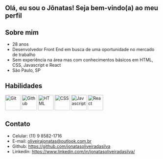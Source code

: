## Olá, eu sou o Jônatas! Seja bem-vindo(a) ao meu perfil

## Sobre mim

- 28 anos
- Desenvolvedor Front End em busca de uma oportunidade no mercado de trabalho
- Sem experiência na área mas com conhecimentos básicos em HTML, CSS, Javascript e React
- São Paulo, SP

## Habilidades

<img height="50" src="https://user-images.githubusercontent.com/25181517/192108372-f71d70ac-7ae6-4c0d-8395-51d8870c2ef0.png" title="Git"> <img height="50" src="https://user-images.githubusercontent.com/25181517/192108374-8da61ba1-99ec-41d7-80b8-fb2f7c0a4948.png" title="Github">
<img height="50" src="https://user-images.githubusercontent.com/25181517/192158954-f88b5814-d510-4564-b285-dff7d6400dad.png" title="HTML">
<img height="50" src="https://user-images.githubusercontent.com/25181517/183898674-75a4a1b1-f960-4ea9-abcb-637170a00a75.png" title="CSS">
<img height="50" src="https://user-images.githubusercontent.com/25181517/117447155-6a868a00-af3d-11eb-9cfe-245df15c9f3f.png" title="Javascript">
<img height="50" src="https://user-images.githubusercontent.com/25181517/183897015-94a058a6-b86e-4e42-a37f-bf92061753e5.png" title="React">

## Contato

- Celular: (11) 9 8582-1716
- E-mail: oliveirajonatas@outlook.com.br
- Github: https://github.com/jonatasoliveiradasilva
- Linkedin: https://www.linkedin.com/in/jonatasoliveiradasilva/
